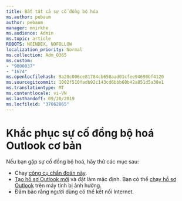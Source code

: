 ```yaml
---
title: Bắt tất cả sự cố đồng bộ hóa
ms.author: pebaum
author: pebaum
manager: mnirkhe
ms.audience: Admin
ms.topic: article
ROBOTS: NOINDEX, NOFOLLOW
localization_priority: Normal
ms.collection: Adm_O365
ms.custom:
- "9000037"
- "1674"
ms.openlocfilehash: 9a20c006ce81784cb658aad01cfee94690bf4120
ms.sourcegitcommit: 1002f510fadb92c143cd6bbb60b42a851d5a38e1
ms.translationtype: MT
ms.contentlocale: vi-VN
ms.lasthandoff: 09/20/2019
ms.locfileid: "37062865"
---
```

# <a name="basic-outlook-sync-troubleshooting"></a>Khắc phục sự cố đồng bộ hoá Outlook cơ bản

Nếu bạn gặp sự cố đồng bộ hoá, hãy thử các mục sau:

- Chạy [công cụ chẩn đoán này](https://aka.ms/sara-outlooksendreceive).
- [Tạo hồ sơ Outlook mới](https://support.office.com/article/f544c1ba-3352-4b3b-be0b-8d42a540459d) và đặt làm mặc định. Bạn có thể [chạy hồ sơ Outlook](https://aka.ms/SaRA-OutlookSetupProfile) trên máy tính bị ảnh hưởng.
- Đảm bảo rằng người dùng có thể kết nối Internet. 